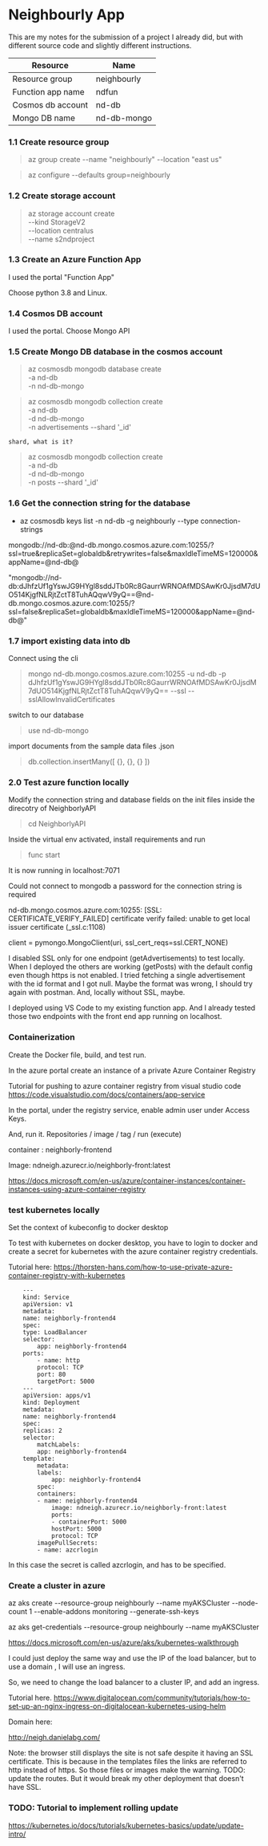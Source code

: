 # Neighbourly App

This are my notes for the submission of a project I already did, but with different source code and slightly different instructions.

| Resource|  Name|
| - | - |
| Resource group | neighbourly |
| Function app name | ndfun |
| Cosmos db account | nd-db |
| Mongo DB name | nd-db-mongo |


### 1.1 Create resource group
> az group create --name "neighbourly" --location "east us"

> az configure --defaults group=neighbourly

### 1.2 Create storage account

> az storage account create \
  --kind StorageV2 \
  --location centralus \
  --name s2ndproject


### 1.3 Create an Azure Function App

I used the portal "Function App"

Choose python 3.8 and Linux.

### 1.4 Cosmos DB account

I used the portal. Choose Mongo API

### 1.5 Create Mongo DB database in the cosmos account

> az cosmosdb mongodb database create \
    -a nd-db \
    -n nd-db-mongo

> az cosmosdb mongodb collection create \
    -a nd-db \
    -d nd-db-mongo \
    -n advertisements --shard '_id'


    shard, what is it?

> az cosmosdb mongodb collection create \
    -a nd-db \
    -d nd-db-mongo \
    -n posts --shard '_id'

### 1.6 Get the connection string for the database

 + az cosmosdb keys list -n nd-db  -g neighbourly --type connection-strings

mongodb://nd-db:@nd-db.mongo.cosmos.azure.com:10255/?ssl=true&replicaSet=globaldb&retrywrites=false&maxIdleTimeMS=120000&appName=@nd-db@

"mongodb://nd-db:dJhfzUf1gYswJG9HYgl8sddJTb0Rc8GaurrWRNOAfMDSAwKr0JjsdM7dUO514KjgfNLRjtZctT8TuhAQqwV9yQ==@nd-db.mongo.cosmos.azure.com:10255/?ssl=false&replicaSet=globaldb&maxIdleTimeMS=120000&appName=@nd-db@"


### 1.7 import existing data into db
Connect using the cli

>mongo nd-db.mongo.cosmos.azure.com:10255 -u nd-db -p dJhfzUf1gYswJG9HYgl8sddJTb0Rc8GaurrWRNOAfMDSAwKr0JjsdM7dUO514KjgfNLRjtZctT8TuhAQqwV9yQ== --ssl --sslAllowInvalidCertificates

switch to our database
> use nd-db-mongo

import documents from the sample data files .json
> db.collection.insertMany([ {}, {}, {} ])

### 2.0 Test azure function locally

Modify the connection string and database fields on the init files inside the direcotry of NeighborlyAPI

> cd NeighborlyAPI

Inside the virtual env activated, install requirements and run
> func start

It is now running in localhost:7071

Could not connect to mongodb
a password for the connection string is required

nd-db.mongo.cosmos.azure.com:10255: [SSL: CERTIFICATE_VERIFY_FAILED] certificate verify failed: unable to get local issuer certificate (_ssl.c:1108)

client = pymongo.MongoClient(uri, ssl_cert_reqs=ssl.CERT_NONE)

I disabled SSL only for one endpoint (getAdvertisements) to test locally. When I deployed the others are working (getPosts) with the default config even though https is not enabled. I tried fetching a single advertisement with the id format and I got null. Maybe the format was wrong, I should try again with postman. And, locally without SSL, maybe.

I deployed using VS Code to my existing function app.
And I already tested those two endpoints with the front end app running on localhost.

### Containerization

Create the Docker file, build, and test run.


In the azure portal create an instance of a private Azure Container Registry

Tutorial for pushing to azure container registry from visual studio code
https://code.visualstudio.com/docs/containers/app-service

In the portal, under the registry service, enable admin user under Access Keys.

And, run it. Repositories / image / tag / run (execute)

container : neighborly-frontend

Image: ndneigh.azurecr.io/neighborly-front:latest

https://docs.microsoft.com/en-us/azure/container-instances/container-instances-using-azure-container-registry

### test kubernetes locally

Set the context of kubeconfig to docker desktop

To test with kubernetes on docker desktop, you have to login to docker and create a secret for kubernetes with the azure container registry credentials.

Tutorial here:
https://thorsten-hans.com/how-to-use-private-azure-container-registry-with-kubernetes

        ---
        kind: Service
        apiVersion: v1
        metadata:
        name: neighborly-frontend4
        spec:
        type: LoadBalancer
        selector:
            app: neighborly-frontend4
        ports:
            - name: http
            protocol: TCP
            port: 80
            targetPort: 5000
        ---
        apiVersion: apps/v1
        kind: Deployment
        metadata:
        name: neighborly-frontend4
        spec:
        replicas: 2
        selector:
            matchLabels:
            app: neighborly-frontend4
        template:
            metadata:
            labels:
                app: neighborly-frontend4
            spec:
            containers:
            - name: neighborly-frontend4
                image: ndneigh.azurecr.io/neighborly-front:latest
                ports:
                - containerPort: 5000
                hostPort: 5000
                protocol: TCP
            imagePullSecrets:
            - name: azcrlogin

In this case the secret is called azcrlogin, and has to be specified.

### Create a cluster in azure

az aks create --resource-group neighbourly --name myAKSCluster --node-count 1 --enable-addons monitoring --generate-ssh-keys

az aks get-credentials --resource-group neighbourly --name myAKSCluster

https://docs.microsoft.com/en-us/azure/aks/kubernetes-walkthrough

I could just deploy the same way and use the IP of the load balancer, but to use a domain , I will use an ingress.

So, we need to change the load balancer to a cluster IP, and add an ingress.

Tutorial here.
https://www.digitalocean.com/community/tutorials/how-to-set-up-an-nginx-ingress-on-digitalocean-kubernetes-using-helm


Domain here:

http://neigh.danielabg.com/

Note: the browser still displays the site is not safe despite it having an SSL certificate.
This is because in the templates files the links are referred to http instead of https. So those files or images make the warning. TODO: update the routes. But it would break my other deployment that doesn't have SSL.

### TODO: Tutorial to implement rolling update

https://kubernetes.io/docs/tutorials/kubernetes-basics/update/update-intro/